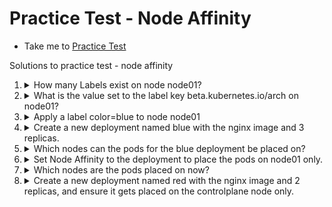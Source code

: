 # Practice Test - Node Affinity
  - Take me to [Practice Test](https://kodekloud.com/topic/practice-test-node-affinity-2/)

Solutions to practice test - node affinity

1.  <details>
    <summary>How many Labels exist on node node01?</summary>

    ```
    kubectl describe node node01
    ```

    Look under `Labels` section

    --- OR ---

    ```
    kubectl get node node01 --show-labels
    ```

    </details>

1.  <details>
    <summary>What is the value set to the label key beta.kubernetes.io/arch on node01?</summary>

    From the output of Q1, find the answer there.
    </details>

1.  <details>
    <summary>Apply a label color=blue to node node01</summary>

    ```
    kubectl label node node01 color=blue
    ```
    </details>

1.  <details>
    <summary>Create a new deployment named blue with the nginx image and 3 replicas.</summary>

    ```
    kubectl create deployment blue --image=nginx --replicas=3
    ```
    </details>

1.  <details>
    <summary>Which nodes can the pods for the blue deployment be placed on?</summary>


    Check if master and node01 have any taints on them that will prevent the pods to be scheduled on them. If there are no taints, the pods can be scheduled on either node.

    ```
    kubectl describe nodes controlplane | grep -i taints
    kubectl describe nodes node01 | grep -i taints
    ```
    </details>

1.  <details>
    <summary>Set Node Affinity to the deployment to place the pods on node01 only.</summary>
    Now we edit in place the deployment we created earlier. Remember that we labelled `node01` with `color=blue`? Now we are going to create an affinity to that label, which will "attract" the pods of the deployment to it.

    1.
        ```
        $ kubectl edit deployment blue
        ```
    1. Add the YAML below under the template.spec section, i.e. at the same level as `containers` as it is a POD setting. The affinity will be considered only during scheduling stage, however this edit will cause the deployment to roll out again.

      ```yaml
        affinity:
          nodeAffinity:
            requiredDuringSchedulingIgnoredDuringExecution:
              nodeSelectorTerms:
              - matchExpressions:
                - key: color
                  operator: In
                  values:
                  - blue
      ```
    </details>

1. <details>
    <summary>Which nodes are the pods placed on now?</summary>

    ```
    $ kubectl get pods -o wide
    ```
    </details>

1.  <details>
    <summary>Create a new deployment named red with the nginx image and 2 replicas, and ensure it gets placed on the controlplane node only.</summary>

    1. Create a YAML template for the deploymemt

        ```
        kubectl create deployment red --image nginx --replicas 2 --dry-run=client -o yaml > red.yaml
        ```
    1. Edit the file
        ```
        vi red.yaml
        ```
    1.  Add the toleration using the label stated in the question, and placing it as before for the `blue` deployment
      ```yaml
        affinity:
          nodeAffinity:
            requiredDuringSchedulingIgnoredDuringExecution:
              nodeSelectorTerms:
              - matchExpressions:
                - key: node-role.kubernetes.io/master
                  operator: Exists
      ```
    1. Save, exit and create the deployment
      ```
      kubectl create -f red.yaml
      ```
    1. Check the result
      ```
      $ kubectl get pods -o wide
      ```
    </details>



